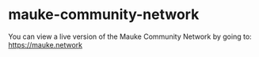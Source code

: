 # mauke-community-network
You can view a live version of the Mauke Community Network by going to: https://mauke.network

